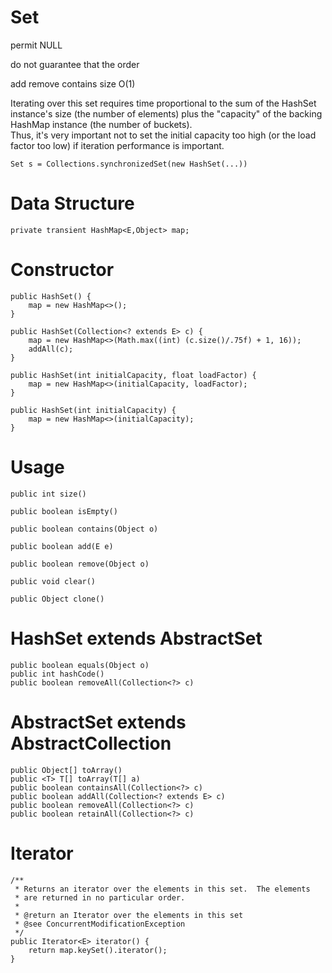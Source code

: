 # Set

permit NULL

do not guarantee that the order

add remove contains size  O(1)

Iterating over this set requires time proportional 
to the sum of the HashSet instance's size (the number of elements) 
plus the "capacity" of the backing HashMap instance (the number of buckets).  
Thus, it's very important not to set the initial capacity too high 
(or the load factor too low) if iteration performance is important.


```
Set s = Collections.synchronizedSet(new HashSet(...))
```


# Data Structure

```
private transient HashMap<E,Object> map;
```

# Constructor

```
public HashSet() {
    map = new HashMap<>();
}

public HashSet(Collection<? extends E> c) {
    map = new HashMap<>(Math.max((int) (c.size()/.75f) + 1, 16));
    addAll(c);
}

public HashSet(int initialCapacity, float loadFactor) {
    map = new HashMap<>(initialCapacity, loadFactor);
}

public HashSet(int initialCapacity) {
    map = new HashMap<>(initialCapacity);
}
```

# Usage

```
public int size()

public boolean isEmpty()

public boolean contains(Object o)

public boolean add(E e)

public boolean remove(Object o)

public void clear()

public Object clone()

```

# HashSet<E> extends AbstractSet<E>

```
public boolean equals(Object o)
public int hashCode()
public boolean removeAll(Collection<?> c) 
```

# AbstractSet<E> extends AbstractCollection<E>

```
public Object[] toArray()
public <T> T[] toArray(T[] a)
public boolean containsAll(Collection<?> c) 
public boolean addAll(Collection<? extends E> c)
public boolean removeAll(Collection<?> c)
public boolean retainAll(Collection<?> c)
```

# Iterator

```
/**
 * Returns an iterator over the elements in this set.  The elements
 * are returned in no particular order.
 *
 * @return an Iterator over the elements in this set
 * @see ConcurrentModificationException
 */
public Iterator<E> iterator() {
    return map.keySet().iterator();
}
```













